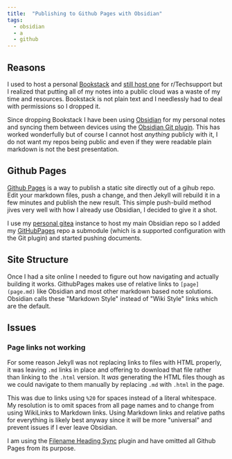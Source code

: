 ```yaml
---
title:  "Publishing to Github Pages with Obsidian"
tags:
  - obsidian
  - a
  - github
---
```

## Reasons
I used to host a personal [Bookstack](https://www.bookstackapp.com/) and [still host one](https://rtech.support) for r/Techsupport but I realized that putting all of my notes into a public cloud was a waste of my time and resources. Bookstack is not plain text and I needlessly had to deal with permissions so I dropped it.

Since dropping Bookstack I have been using [Obsidian](https://obsidian.md/) for my personal notes and syncing them between devices using the [Obsidian Git plugin](https://github.com/denolehov/obsidian-git). This has worked wonderfully but of course I cannot host *anything* publicly with it, I do not want my repos being public and even if they were readable plain markdown is not the best presentation.

## Github Pages
[Github Pages](https://docs.github.com/en/pages) is a way to publish a static site directly out of a gihub repo. Edit your markdown files, push a change, and then Jekyll will rebuild it in a few minutes and publish the new result. This simple push-build method jives very well with how I already use Obsidian, I decided to give it a shot. 

I use my [personal gitea](https://git.dev0.sh) instance to host my main Obsidian repo so I added my [GitHubPages](https://github.com/PipeItToDevNull/Dev0-Pages) repo a submodule (which is a supported configuration with the Git plugin) and started pushing documents.

## Site Structure
Once I had a site online I needed to figure out how navigating and actually building it works. GithubPages makes use of relative links to `[page](page.md)` like Obsidian and most other markdown based note solutions. Obsidian calls these "Markdown Style" instead of "Wiki Style" links which are the default.

## Issues
### Page links not working
For some reason Jekyll was not replacing links to files with HTML properly, it was leaving `.md` links in place and offering to download that file rather than linking to the `.html` version. It *was* generating the HTML files though as we could navigate to them manually by replacing `.md` with `.html` in the page.

This was due to links using `%20` for spaces instead of a literal whitespace.  My resolution is to omit spaces from all page names and to change from using WikiLinks to Markdown links. Using Markdown links and relative paths for everything is likely best anyway since it will be more "universal" and prevent issues if I ever leave Obsidian.

I am using the [Filename Heading Sync](https://github.com/dvcrn/obsidian-filename-heading-sync) plugin and have omitted all Github Pages from its purpose.
